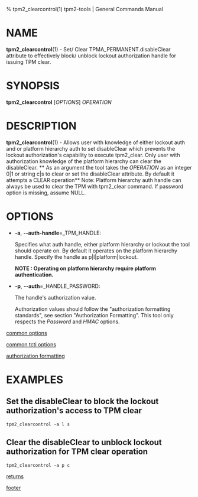 % tpm2_clearcontrol(1) tpm2-tools | General Commands Manual

# NAME

**tpm2_clearcontrol**(1) - Set/ Clear TPMA_PERMANENT.disableClear attribute to
effectively block/ unblock lockout authorization handle for issuing TPM clear.

# SYNOPSIS

**tpm2_clearcontrol** [*OPTIONS*] _OPERATION_

# DESCRIPTION

**tpm2_clearcontrol**(1) - Allows user with knowledge of either lockout auth
and or platform hierarchy auth to set disableClear which prevents the lockout
authorization's capability to execute tpm2_clear. Only user with authorization
knowledge of the platform hierarchy can clear the disableClear. ** As an argument
the tool takes the _OPERATION_ as an integer 0|1 or string c|s to clear or set
the disableClear attribute. By default it attempts a CLEAR operation**
Note: Platform hierarchy auth handle can always be used to clear the TPM with
tpm2_clear command. If password option is missing, assume NULL.

# OPTIONS

  * **-a**, **\--auth-handle**=_TPM\_HANDLE:

    Specifies what auth handle, either platform hierarchy or lockout the tool
    should operate on. By default it operates on the platform hierarchy handle.
    Specify the handle as p|l|platform|lockout.

    **NOTE : Operating on platform hierarchy require platform authentication.**

  * **-p**, **\--auth**=_HANDLE\_PASSWORD:

    The handle's authorization value.

    Authorization values should follow the "authorization formatting standards",
    see section "Authorization Formatting".
    This tool only respects the *Password* and *HMAC* options.

[common options](common/options.md)

[common tcti options](common/tcti.md)

[authorization formatting](common/authorizations.md)

# EXAMPLES

## Set the disableClear to block the lockout authorization's access to TPM clear
```
tpm2_clearcontrol -a l s
```

## Clear the disableClear to unblock lockout authorization for TPM clear operation
```
tpm2_clearcontrol -a p c
```

[returns](common/returns.md)

[footer](common/footer.md)

